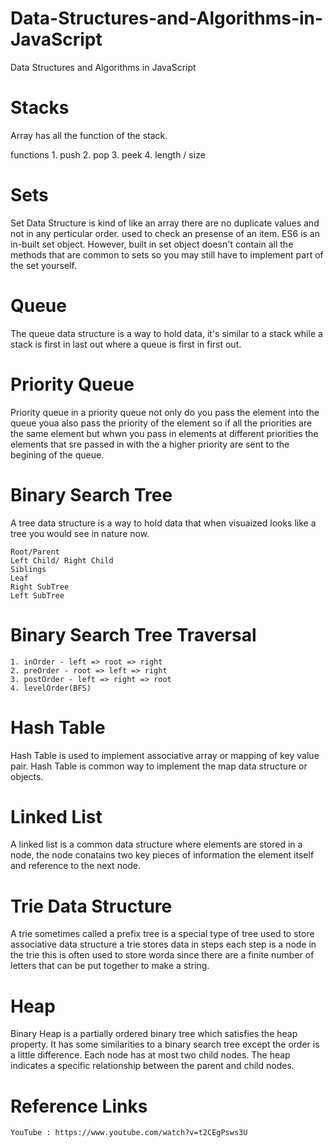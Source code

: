 # Data-Structures-and-Algorithms-in-JavaScript
Data Structures and Algorithms in JavaScript

# Stacks

Array has all the function of the stack.

functions
    1. push 
    2. pop
    3. peek
    4. length / size
# Sets

Set Data Structure is kind of like an array there are no duplicate values and not in any perticular order. used to check an presense of an item. ES6 is an in-built set object. However, built in set object doesn't contain all the methods that are common to sets so you may still have to implement part of the set yourself.

# Queue

The queue data structure is a way to hold data, it's similar to a stack while a stack is first in last out where a queue is first in first out.

# Priority Queue

Priority queue in a priority queue  not only do you pass the element into the queue youa also pass the priority of the element so if all the priorities are the same element but whwn you pass in elements at different priorities the elements that sre passed in with the a higher priority are sent to the begining of the queue.

# Binary Search Tree

A tree data structure is a way to hold data that when visuaized looks like a tree you would see in nature now.

    Root/Parent
    Left Child/ Right Child
    Siblings
    Leaf
    Right SubTree
    Left SubTree

# Binary Search Tree Traversal 

    1. inOrder - left => root => right
    2. preOrder - root => left => right
    3. postOrder - left => right => root
    4. levelOrder(BFS)

# Hash Table

Hash Table is used to implement associative array or mapping of key value pair. Hash Table is common way to implement the map data structure or objects.

# Linked List

A linked list is a common data structure where elements are stored in a node, the node conatains two key pieces of information the element itself and reference to the next node.

# Trie Data Structure
A trie sometimes called a prefix tree is a special type of tree used to store associative data structure a trie stores data in steps each step is a node in the trie this is often used to store worda since there are a finite number of letters that can be put together to make a string.

# Heap

Binary Heap is a partially ordered binary tree which satisfies the heap property. It has some similarities to a binary search tree except the order is a little difference. Each node has at most two child nodes. The heap indicates a specific relationship between the parent and child nodes.

# Reference Links

    YouTube : https://www.youtube.com/watch?v=t2CEgPsws3U